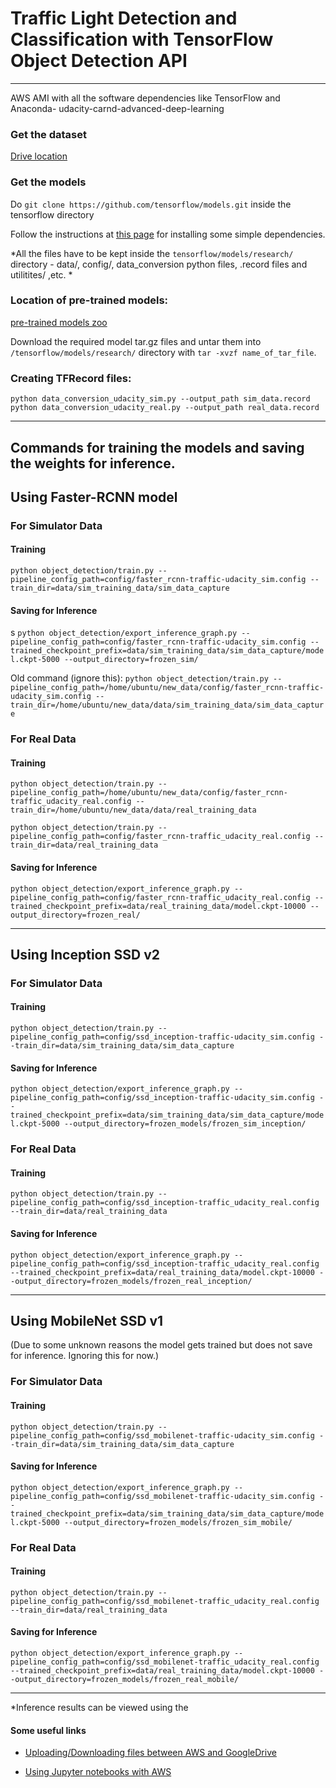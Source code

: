 # Traffic Light Detection and Classification with TensorFlow Object Detection API
---

AWS AMI with all the software dependencies like TensorFlow and Anaconda- udacity-carnd-advanced-deep-learning

### Get the dataset

[Drive location](https://drive.google.com/file/d/0B-Eiyn-CUQtxdUZWMkFfQzdObUE/view?usp=sharing)

### Get the models

Do `git clone https://github.com/tensorflow/models.git` inside the tensorflow directory

Follow the instructions at [this page](https://github.com/tensorflow/models/blob/master/research/object_detection/g3doc/installation.md) for installing some simple dependencies.

*All the files have to be kept inside the `tensorflow/models/research/` directory - data/, config/, data_conversion python files, .record files and utilitites/ ,etc. *


### Location of pre-trained models:
[pre-trained models zoo](https://github.com/tensorflow/models/blob/master/research/object_detection/g3doc/detection_model_zoo.md)

Download the required model tar.gz files and untar them into `/tensorflow/models/research/` directory with `tar -xvzf name_of_tar_file`.

### Creating TFRecord files:

`python data_conversion_udacity_sim.py --output_path sim_data.record`
`python data_conversion_udacity_real.py --output_path real_data.record`

---

## Commands for training the models and saving the weights for inference.

## Using Faster-RCNN model

### For Simulator Data

#### Training

`python object_detection/train.py --pipeline_config_path=config/faster_rcnn-traffic-udacity_sim.config --train_dir=data/sim_training_data/sim_data_capture`

#### Saving for Inference
s
`python object_detection/export_inference_graph.py --pipeline_config_path=config/faster_rcnn-traffic-udacity_sim.config --trained_checkpoint_prefix=data/sim_training_data/sim_data_capture/model.ckpt-5000 --output_directory=frozen_sim/`

Old command (ignore this): `python object_detection/train.py --pipeline_config_path=/home/ubuntu/new_data/config/faster_rcnn-traffic-udacity_sim.config --train_dir=/home/ubuntu/new_data/data/sim_training_data/sim_data_capture`


### For Real Data

#### Training

`python object_detection/train.py --pipeline_config_path=/home/ubuntu/new_data/config/faster_rcnn-traffic_udacity_real.config --train_dir=/home/ubuntu/new_data/data/real_training_data`

`python object_detection/train.py --pipeline_config_path=config/faster_rcnn-traffic_udacity_real.config --train_dir=data/real_training_data`

#### Saving for Inference

`python object_detection/export_inference_graph.py --pipeline_config_path=config/faster_rcnn-traffic_udacity_real.config --trained_checkpoint_prefix=data/real_training_data/model.ckpt-10000 --output_directory=frozen_real/`

---

## Using Inception SSD v2

### For Simulator Data

#### Training

`python object_detection/train.py --pipeline_config_path=config/ssd_inception-traffic-udacity_sim.config --train_dir=data/sim_training_data/sim_data_capture`

#### Saving for Inference

`python object_detection/export_inference_graph.py --pipeline_config_path=config/ssd_inception-traffic-udacity_sim.config --trained_checkpoint_prefix=data/sim_training_data/sim_data_capture/model.ckpt-5000 --output_directory=frozen_models/frozen_sim_inception/`


### For Real Data

#### Training

`python object_detection/train.py --pipeline_config_path=config/ssd_inception-traffic_udacity_real.config --train_dir=data/real_training_data`

#### Saving for Inference

`python object_detection/export_inference_graph.py --pipeline_config_path=config/ssd_inception-traffic_udacity_real.config --trained_checkpoint_prefix=data/real_training_data/model.ckpt-10000 --output_directory=frozen_models/frozen_real_inception/`

---

## Using MobileNet SSD v1
(Due to some unknown reasons the model gets trained but does not save for inference. Ignoring this for now.)

### For Simulator Data

#### Training

`python object_detection/train.py --pipeline_config_path=config/ssd_mobilenet-traffic-udacity_sim.config --train_dir=data/sim_training_data/sim_data_capture`

#### Saving for Inference

`python object_detection/export_inference_graph.py --pipeline_config_path=config/ssd_mobilenet-traffic-udacity_sim.config --trained_checkpoint_prefix=data/sim_training_data/sim_data_capture/model.ckpt-5000 --output_directory=frozen_models/frozen_sim_mobile/`


### For Real Data

#### Training

`python object_detection/train.py --pipeline_config_path=config/ssd_mobilenet-traffic_udacity_real.config --train_dir=data/real_training_data`

#### Saving for Inference

`python object_detection/export_inference_graph.py --pipeline_config_path=config/ssd_mobilenet-traffic_udacity_real.config --trained_checkpoint_prefix=data/real_training_data/model.ckpt-10000 --output_directory=frozen_models/frozen_real_mobile/`

---

*Inference results can be viewed using the 

#### Some useful links

- [Uploading/Downloading files between AWS and GoogleDrive](http://olivermarshall.net/how-to-upload-a-file-to-google-drive-from-the-command-line/)

- [Using Jupyter notebooks with AWS](https://medium.com/towards-data-science/setting-up-and-using-jupyter-notebooks-on-aws-61a9648db6c5)
